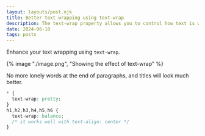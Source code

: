 ```yaml
---
layout: layouts/post.njk
title: Better text wrapping using text-wrap
description: The text-wrap property allows you to control how text is wrapped
date: 2024-06-10
tags: posts
---
```



Enhance your text wrapping using `text-wrap`. 

{% image "./image.png", "Showing the effect of text-wrap" %}

No more lonely words at the end of paragraphs, and titles will look much better.

```css
* {
  text-wrap: pretty;
}
h1,h2,h3,h4,h5,h6 {
  text-wrap: balance;
  /* it works well with text-align: center */
}
```